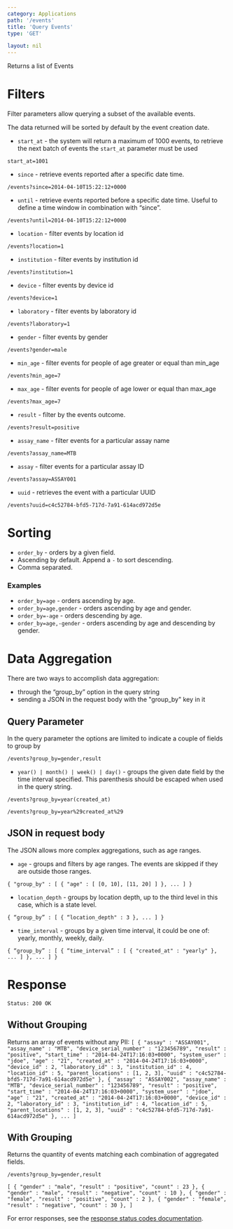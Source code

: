 ```yaml
---
category: Applications
path: '/events'
title: 'Query Events'
type: 'GET'

layout: nil
---
```


Returns a list of Events

# Filters

Filter parameters allow querying a subset of the available events.

The data returned will be sorted by default by the event creation date.

* `start_at` - the system will return a maximum of 1000 events, to retrieve the next batch of events the `start_at` parameter must be used

`start_at=1001`

* `since` - retrieve events reported after a specific date time.

`/events?since=2014-04-10T15:22:12+0000`

* `until` - retrieve events reported before a specific date time. Useful to define a time window in combination with “since”.

`/events?until=2014-04-10T15:22:12+0000`

* `location` - filter events by location id

`/events?location=1`

* `institution` - filter events by institution id

`/events?institution=1`

* `device` - filter events by device id

`/events?device=1`

* `laboratory` - filter events by laboratory id

`/events?laboratory=1`

* `gender` - filter events by gender

`/events?gender=male`

* `min_age` - filter events for people of age greater or equal than min_age

`/events?min_age=7`

* `max_age` - filter events for people of age lower or equal than max_age

`/events?max_age=7`

* `result` - filter by the events outcome.

`/events?result=positive`

* `assay_name` - filter events for a particular assay name

`/events?assay_name=MTB`

* `assay` - filter events for a particular assay ID

`/events?assay=ASSAY001`

* `uuid` - retrieves the event with a particular UUID

`/events?uuid=c4c52784-bfd5-717d-7a91-614acd972d5e`

# Sorting

* `order_by` - orders by a given field.
* Ascending by default. Append a `-` to sort descending.
* Comma separated.

### Examples

* `order_by=age` - orders ascending by age.
* `order_by=age,gender` - orders ascending by age and gender.
* `order_by=-age` - orders descending by age.
* `order_by=age,-gender` - orders ascending by age and descending by gender.

# Data Aggregation

There are two ways to accomplish data aggregation:

* through the “group_by” option in the query string
* sending a JSON in the request body with the "group_by" key in it

## Query Parameter

In the query parameter the options are limited to indicate a couple of fields to group by

`/events?group_by=gender,result`

* `year() | month() | week() | day()` - groups the given date field by the time interval specified. This parenthesis should be escaped when used in the query string.

`/events?group_by=year(created_at)`

`/events?group_by=year%29created_at%29`

## JSON in request body

The JSON allows more complex aggregations, such as age ranges.

* `age` - groups and filters by age ranges. The events are skipped if they are outside those ranges.

`{
  "group_by" : [
    { "age" : [ [0, 10], [11, 20] ] },
    ...
  ]
}`

* `location_depth` - groups by location depth, up to the third level in this case, which is a state level.

`{
  “group_by” : [
    { “location_depth" : 3 },
    ...
  ]
}`

* `time_interval` - groups by a given time interval, it could be one of: yearly, monthly, weekly, daily.

`{
  “group_by” : [
    { “time_interval” : [
      { "created_at" : "yearly" },
      ...
    ] },
    ...
  ]
}`

# Response

`Status: 200 OK`

## Without Grouping

Returns an array of events without any PII:
`[
{
  "assay" : "ASSAY001",
  "assay_name" : "MTB",
  "device_serial_number" : "123456789",
  "result" : "positive",
  "start_time" : "2014-04-24T17:16:03+0000",
  "system_user" : "jdoe",
  "age" : "21",
  "created_at" : "2014-04-24T17:16:03+0000",
  "device_id" : 2,
  "laboratory_id" : 3,
  "institution_id" : 4,
  "location_id" : 5,
  "parent_locations" : [1, 2, 3],
  "uuid" : "c4c52784-bfd5-717d-7a91-614acd972d5e"
},
{
  "assay" : "ASSAY002",
  "assay_name" : "MTB",
  "device_serial_number" : "123456789",
  "result" : "positive",
  "start_time" : "2014-04-24T17:16:03+0000",
  "system_user" : "jdoe",
  "age" : "21",
  "created_at" : "2014-04-24T17:16:03+0000",
  "device_id" : 2,
  "laboratory_id" : 3,
  "institution_id" : 4,
  "location_id" : 5,
  "parent_locations" : [1, 2, 3],
  "uuid" : "c4c52784-bfd5-717d-7a91-614acd972d5e"
},
...
]`

## With Grouping

Returns the quantity of events matching each combination of aggregated fields.

`/events?group_by=gender,result`

`[
  {
    "gender" : "male",
    "result" : "positive",
    "count" : 23
  },
  {
    "gender" : "male",
    "result" : "negative",
    "count" : 10
  },
  {
    "gender" : "female",
    "result" : "positive",
    "count" : 2
  },
  {
    "gender" : "female",
    "result" : "negative",
    "count" : 30
  },
]`

For error responses, see the [response status codes documentation](#http-response-codes).
